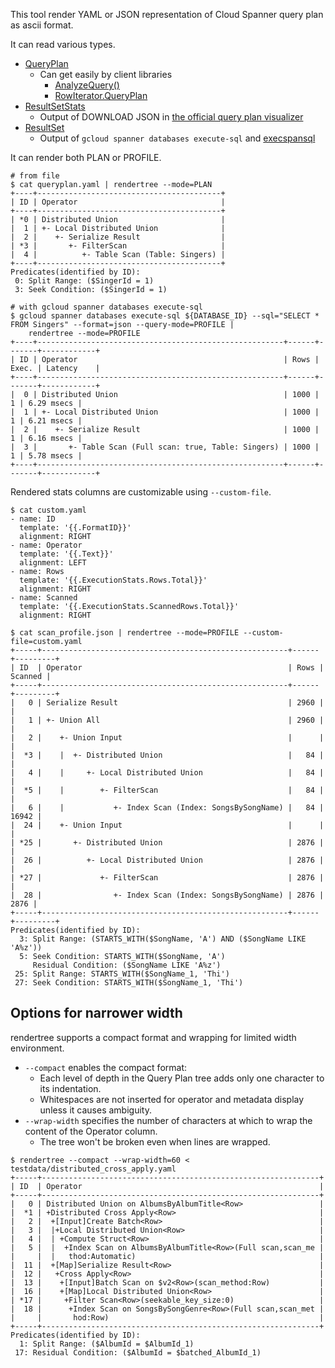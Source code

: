 This tool render YAML or JSON representation of Cloud Spanner query plan as ascii format.

It can read various types.
* [QueryPlan](https://cloud.google.com/spanner/docs/reference/rest/v1/ResultSetStats?hl=en#QueryPlan)
  * Can get easily by client libraries
    * [AnalyzeQuery()](https://pkg.go.dev/cloud.google.com/go/spanner#ReadOnlyTransaction.AnalyzeQuery)
    * [RowIterator.QueryPlan](https://pkg.go.dev/cloud.google.com/go/spanner#RowIterator)
* [ResultSetStats](https://cloud.google.com/spanner/docs/reference/rest/v1/ResultSetStats?hl=en)
  * Output of DOWNLOAD JSON in [the official query plan visualizer](https://cloud.google.com/spanner/docs/tune-query-with-visualizer?hl=en)
* [ResultSet](https://cloud.google.com/spanner/docs/reference/rest/v1/ResultSet?hl=en)
  * Output of `gcloud spanner databases execute-sql` and [execspansql](https://github.com/apstndb/execspansql)

It can render both PLAN or PROFILE.

```
# from file
$ cat queryplan.yaml | rendertree --mode=PLAN
+----+-----------------------------------------+
| ID | Operator                                |
+----+-----------------------------------------+
| *0 | Distributed Union                       |
|  1 | +- Local Distributed Union              |
|  2 |    +- Serialize Result                  |
| *3 |       +- FilterScan                     |
|  4 |          +- Table Scan (Table: Singers) |
+----+-----------------------------------------+
Predicates(identified by ID):
 0: Split Range: ($SingerId = 1)
 3: Seek Condition: ($SingerId = 1)

# with gcloud spanner databases execute-sql
$ gcloud spanner databases execute-sql ${DATABASE_ID} --sql="SELECT * FROM Singers" --format=json --query-mode=PROFILE |
    rendertree --mode=PROFILE
+----+-------------------------------------------------------+------+-------+------------+
| ID | Operator                                              | Rows | Exec. | Latency    |
+----+-------------------------------------------------------+------+-------+------------+
|  0 | Distributed Union                                     | 1000 |     1 | 6.29 msecs |
|  1 | +- Local Distributed Union                            | 1000 |     1 | 6.21 msecs |
|  2 |    +- Serialize Result                                | 1000 |     1 | 6.16 msecs |
|  3 |       +- Table Scan (Full scan: true, Table: Singers) | 1000 |     1 | 5.78 msecs |
+----+-------------------------------------------------------+------+-------+------------+
```

Rendered stats columns are customizable using `--custom-file`.

```
$ cat custom.yaml
- name: ID
  template: '{{.FormatID}}'
  alignment: RIGHT
- name: Operator
  template: '{{.Text}}'
  alignment: LEFT
- name: Rows
  template: '{{.ExecutionStats.Rows.Total}}'
  alignment: RIGHT
- name: Scanned
  template: '{{.ExecutionStats.ScannedRows.Total}}'
  alignment: RIGHT

$ cat scan_profile.json | rendertree --mode=PROFILE --custom-file=custom.yaml
+-----+-------------------------------------------------------+------+---------+
| ID  | Operator                                              | Rows | Scanned |
+-----+-------------------------------------------------------+------+---------+
|   0 | Serialize Result                                      | 2960 |         |
|   1 | +- Union All                                          | 2960 |         |
|   2 |    +- Union Input                                     |      |         |
|  *3 |    |  +- Distributed Union                            |   84 |         |
|   4 |    |     +- Local Distributed Union                   |   84 |         |
|  *5 |    |        +- FilterScan                             |   84 |         |
|   6 |    |           +- Index Scan (Index: SongsBySongName) |   84 |   16942 |
|  24 |    +- Union Input                                     |      |         |
| *25 |       +- Distributed Union                            | 2876 |         |
|  26 |          +- Local Distributed Union                   | 2876 |         |
| *27 |             +- FilterScan                             | 2876 |         |
|  28 |                +- Index Scan (Index: SongsBySongName) | 2876 |    2876 |
+-----+-------------------------------------------------------+------+---------+
Predicates(identified by ID):
  3: Split Range: (STARTS_WITH($SongName, 'A') AND ($SongName LIKE 'A%z'))
  5: Seek Condition: STARTS_WITH($SongName, 'A')
     Residual Condition: ($SongName LIKE 'A%z')
 25: Split Range: STARTS_WITH($SongName_1, 'Thi')
 27: Seek Condition: STARTS_WITH($SongName_1, 'Thi')
```

## Options for narrower width

rendertree supports a compact format and wrapping for limited width environment.

- `--compact` enables the compact format:
  - Each level of depth in the Query Plan tree adds only one character to its indentation.
  - Whitespaces are not inserted for operator and metadata display unless it causes ambiguity.
- `--wrap-width` specifies the number of characters at which to wrap the content of the Operator column.
  - The tree won't be broken even when lines are wrapped.

```
$ rendertree --compact --wrap-width=60 < testdata/distributed_cross_apply.yaml 
+-----+--------------------------------------------------------------+
| ID  | Operator                                                     |
+-----+--------------------------------------------------------------+
|   0 | Distributed Union on AlbumsByAlbumTitle<Row>                 |
|  *1 | +Distributed Cross Apply<Row>                                |
|   2 |  +[Input]Create Batch<Row>                                   |
|   3 |  |+Local Distributed Union<Row>                              |
|   4 |  | +Compute Struct<Row>                                      |
|   5 |  |  +Index Scan on AlbumsByAlbumTitle<Row>(Full scan,scan_me |
|     |  |   thod:Automatic)                                         |
|  11 |  +[Map]Serialize Result<Row>                                 |
|  12 |   +Cross Apply<Row>                                          |
|  13 |    +[Input]Batch Scan on $v2<Row>(scan_method:Row)           |
|  16 |    +[Map]Local Distributed Union<Row>                        |
| *17 |     +Filter Scan<Row>(seekable_key_size:0)                   |
|  18 |      +Index Scan on SongsBySongGenre<Row>(Full scan,scan_met |
|     |       hod:Row)                                               |
+-----+--------------------------------------------------------------+
Predicates(identified by ID):
  1: Split Range: ($AlbumId = $AlbumId_1)
 17: Residual Condition: ($AlbumId = $batched_AlbumId_1)
```